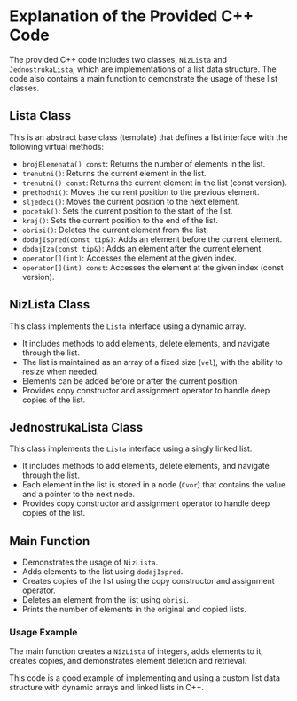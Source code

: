 # Explanation of the Provided C++ Code

The provided C++ code includes two classes, `NizLista` and `JednostrukaLista`, which are implementations of a list data structure. The code also contains a main function to demonstrate the usage of these list classes.

## Lista Class
This is an abstract base class (template) that defines a list interface with the following virtual methods:
- `brojElemenata() const`: Returns the number of elements in the list.
- `trenutni()`: Returns the current element in the list.
- `trenutni() const`: Returns the current element in the list (const version).
- `prethodni()`: Moves the current position to the previous element.
- `sljedeci()`: Moves the current position to the next element.
- `pocetak()`: Sets the current position to the start of the list.
- `kraj()`: Sets the current position to the end of the list.
- `obrisi()`: Deletes the current element from the list.
- `dodajIspred(const tip&)`: Adds an element before the current element.
- `dodajIza(const tip&)`: Adds an element after the current element.
- `operator[](int)`: Accesses the element at the given index.
- `operator[](int) const`: Accesses the element at the given index (const version).

## NizLista Class
This class implements the `Lista` interface using a dynamic array.
- It includes methods to add elements, delete elements, and navigate through the list.
- The list is maintained as an array of a fixed size (`vel`), with the ability to resize when needed.
- Elements can be added before or after the current position.
- Provides copy constructor and assignment operator to handle deep copies of the list.

## JednostrukaLista Class
This class implements the `Lista` interface using a singly linked list.
- It includes methods to add elements, delete elements, and navigate through the list.
- Each element in the list is stored in a node (`Cvor`) that contains the value and a pointer to the next node.
- Provides copy constructor and assignment operator to handle deep copies of the list.

## Main Function
- Demonstrates the usage of `NizLista`.
- Adds elements to the list using `dodajIspred`.
- Creates copies of the list using the copy constructor and assignment operator.
- Deletes an element from the list using `obrisi`.
- Prints the number of elements in the original and copied lists.

### Usage Example
The main function creates a `NizLista` of integers, adds elements to it, creates copies, and demonstrates element deletion and retrieval.

This code is a good example of implementing and using a custom list data structure with dynamic arrays and linked lists in C++.
